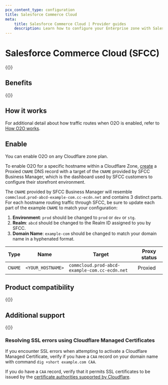 ```yaml
---
pcx_content_type: configuration
title: Salesforce Commerce Cloud
meta:
    title: Salesforce Commerce Cloud | Provider guides
    description: Learn how to configure your Enterprise zone with Salesforce Commerce Cloud.
---
```


# Salesforce Commerce Cloud (SFCC)

{{<render file="_provider-guide-intro" withParameters="Salesforce Commerce Cloud">}}

## Benefits

{{<render file="_provider-guide-benefits" withParameters="Salesforce Commerce Cloud">}}

## How it works

For additional detail about how traffic routes when O2O is enabled, refer to [How O2O works](/cloudflare-for-platforms/cloudflare-for-saas/saas-customers/how-it-works/).

## Enable

You can enable O2O on any Cloudflare zone plan.

To enable O2O for a specific hostname within a Cloudflare Zone, [create](/dns/manage-dns-records/how-to/create-dns-records/#create-dns-records) a Proxied `CNAME` DNS record with a target of the `CNAME` provided by SFCC Business Manager, which is the dashboard used by SFCC customers to configure their storefront environment.

The `CNAME` provided by SFCC Business Manager will resemble `commcloud.prod-abcd-example-com.cc-ecdn.net` and contains 3 distinct parts. For each hostname routing traffic through SFCC, be sure to update each part of the example `CNAME` to match your configuration:

1. **Environment**: `prod` should be changed to `prod` or `dev` or `stg`.
2. **Realm**: `abcd` should be changed to the Realm ID assigned to you by SFCC.
3. **Domain Name**: `example-com` should be changed to match your domain name in a hyphenated format.

| Type | Name | Target | Proxy status |
| --- | --- | --- | --- |
| `CNAME` | `<YOUR_HOSTNAME>` | `commcloud.prod-abcd-example-com.cc-ecdn.net` | Proxied |

## Product compatibility

{{<render file="_provider-guide-compatibility">}}

## Additional support

{{<render file="_provider-guide-help" withParameters="Salesforce Commerce Cloud">}}

### Resolving SSL errors using Cloudflare Managed Certificates

If you encounter SSL errors when attempting to activate a Cloudflare Managed Certificate, verify if you have a `CAA` record on your domain name with command `dig +short example.com CAA`.

If you do have a `CAA` record, verify that it permits SSL certificates to be issued by the [certificate authorities supported by Cloudflare](/ssl/reference/certificate-authorities/).
